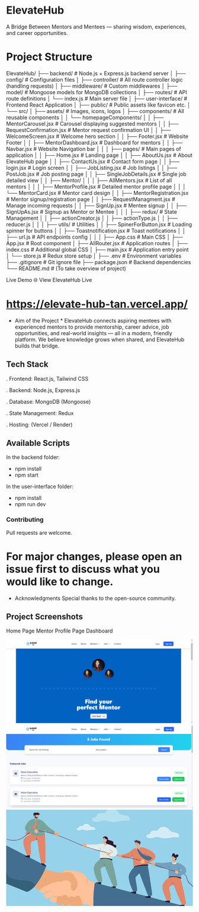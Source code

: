 # ElevateHub
A Bridge Between Mentors and Mentees — sharing wisdom, experiences, and career opportunities.

# Project Structure

ElevateHub/
├── backend/                  # Node.js + Express.js backend server
│   ├── config/                # Configuration files 
│   ├── controller/            # All route controller logic (handling requests)
│   ├── middleware/            # Custom middlewares 
│   ├── model/                 # Mongoose models for MongoDB collections
│   ├── routes/                # API route definitions
│   └── index.js               # Main server file
│
├── user-interface/            # Frontend React Application
│   ├── public/                # Public assets like favicon etc.
│   └── src/
│       ├── assets/            # Images, icons, logos
│       ├── components/        # All reusable components
│       │   └── homepageComponents/ 
│       │       ├── MentorCarousel.jsx         # Carousel displaying suggested mentors
│       │       ├── RequestConfirmation.jsx    # Mentor request confirmation UI
│       │       ├── WelcomeScreen.jsx          # Welcome hero section
│       │       ├── Footer.jsx                  # Website Footer
│       │       ├── MentorDashboard.jsx        # Dashboard for mentors
│       │       ├── Navbar.jsx                  # Website Navigation bar
│       │
│       ├── pages/             # Main pages of application
│       │   ├── Home.jsx                      # Landing page
│       │   ├── AboutUs.jsx                    # About ElevateHub page
│       │   ├── ContactUs.jsx                  # Contact form page
│       │   ├── login.jsx                      # Login screen
│       │   ├── JobListing.jsx                 # Job listings
│       │   ├── PostJob.jsx                    # Job posting page
│       │   ├── SingleJobDetails.jsx           # Single job detailed view
│       │   ├── Mentor/
│       │   │   ├── AllMentors.jsx             # List of all mentors
│       │   │   ├── MentorProfile.jsx          # Detailed mentor profile page
│       │   │   └── MentorCard.jsx             # Mentor card design
│       │   ├── MentorRegistration.jsx         # Mentor signup/registration page
│       │   ├── RequestManagment.jsx           # Manage incoming requests
│       │   ├── SignUp.jsx                     # Mentee signup
│       │   ├── SignUpAs.jsx                   # Signup as Mentor or Mentee
│       │
│       ├── redux/              # State Management
│       │   ├── actionCreator.js
│       │   ├── actionType.js
│       │   ├── reducer.js
│       │
│       ├── utils/              # Utilities
│       │   ├── SpinerForButton.jsx          # Loading spinner for buttons
│       │   ├── Toastnotification.jsx        # Toast notifications
│       │   ├── url.js                       # API endpoints config
│       │
│       ├── App.css             # Main CSS
│       ├── App.jsx             # Root component
│       ├── AllRouter.jsx       # Application routes
│       ├── index.css           # Additional global CSS
│       ├── main.jsx            # Application entry point
│       └── store.js            # Redux store setup
│
├── .env                        # Environment variables
├── .gitignore                  # Git ignore file
├── package.json                # Backend dependencies
└── README.md                   # (To take overview of project)


Live Demo
🌐 View ElevateHub Live
 # https://elevate-hub-tan.vercel.app/

 *  Aim of the Project *
ElevateHub connects aspiring mentees with experienced mentors to provide mentorship, career advice, job opportunities, and real-world insights — all in a modern, friendly platform.
We believe knowledge grows when shared, and ElevateHub builds that bridge.

## Tech Stack
. Frontend: React.js, Tailwind CSS

. Backend: Node.js, Express.js

. Database: MongoDB (Mongoose)

. State Management: Redux

. Hosting: (Vercel / Render)

## Available Scripts
In the backend folder:

* npm install
* npm start

In the user-interface folder:

* npm install
* npm run dev

### Contributing
Pull requests are welcome.
# For major changes, please open an issue first to discuss what you would like to change.

* Acknowledgments
Special thanks to the open-source community. 


## Project Screenshots
Home Page	Mentor Profile Page	Dashboard
<!-- Home Page -->
<img src="../user-interface/src/assets/images/homepage.png" width="600" />

<!-- Job Page -->
<img src="../user-interface/src/assets/images/jobpage.png" width="600" />

<!-- Mentor home Page -->
<img src="../user-interface/src/assets/images/mentorhome.png" width="600" />


